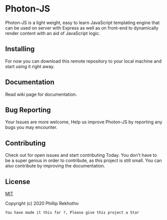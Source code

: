 # Photon-JS

Photon-JS is a light weight, easy to learn JavaScript templating engine
that can be used on server with Express as well as on front-end to 
dynamically render content with an aid of JavaScript logic.

## Installing
For now you can download this remote repository to your local machine and start using it right away.

## Documentation
Read wiki page for documentation.

## Bug Reporting

Your Issues are more welcome, Help us improve Photon-JS by reporting any bugs you may encounter.

## Contributing

Check out for open issues and start contributing Today. You don't have to be a super genius in order to contribute, as this project is still small. You can also contribute by improving the documentation.

## License
[MIT](https://chooselicense.com/license/mit/)

Copyright (c) 2020 Phillip Rekhotho

```You have made it this far ?, Please give this project a Star```


